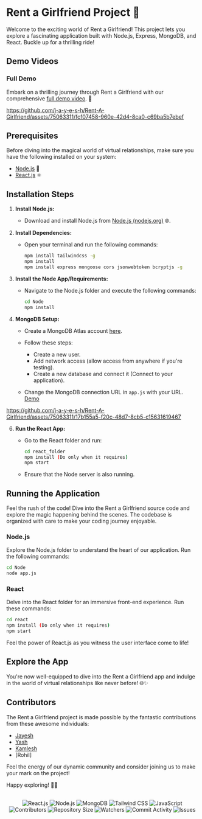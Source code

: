 ﻿
# Rent a Girlfriend Project 🌟

Welcome to the exciting world of Rent a Girlfriend! This project lets you explore a fascinating application built with Node.js, Express, MongoDB, and React. Buckle up for a thrilling ride!

## Demo Videos

### Full Demo

Embark on a thrilling journey through Rent a Girlfriend with our comprehensive [full demo video](https://youtu.be/xaJd1Wuz-js?si=O4S_bdFXtaXkBLDB). 🚀



https://github.com/j-a-y-e-s-h/Rent-A-Girlfriend/assets/75063311/fcf07458-960e-42d4-8ca0-c69ba5b7ebef






## Prerequisites

Before diving into the magical world of virtual relationships, make sure you have the following installed on your system:

- [Node.js](https://nodejs.org/en) 🚀
- [React.js](https://reactjs.org/) ⚛️

## Installation Steps

1. **Install Node.js:**

   - Download and install Node.js from [Node.js (nodejs.org)](https://nodejs.org/en) 🌐.
2. **Install Dependencies:**

   - Open your terminal and run the following commands:

     ```bash
     npm install tailwindcss -g
     npm install
     npm install express mongoose cors jsonwebtoken bcryptjs -g
     ```
3. **Install the Node App/Requirements:**

   - Navigate to the Node.js folder and execute the following commands:

     ```bash
     cd Node
     npm install
     ```
4. **MongoDB Setup:**

   - Create a MongoDB Atlas account [here](https://www.mongodb.com/cloud/atlas).
   - Follow these steps:

     - Create a new user.
     - Add network access (allow access from anywhere if you're testing).
     - Create a new database and connect it (Connect to your application).
   - Change the MongoDB connection URL in `app.js` with your URL. [Demo](https://youtu.be/Emc7CtbXGqQ?si=5qbY4oh-_7159DgV)
     
     

https://github.com/j-a-y-e-s-h/Rent-A-Girlfriend/assets/75063311/17b155a5-f20c-48d7-8cb5-c15631619467


6. **Run the React App:**

   - Go to the React folder and run:

     ```bash
     cd react_folder
     npm install (Do only when it requires)
     npm start
     ```
   - Ensure that the Node server is also running.

## Running the Application

Feel the rush of the code! Dive into the Rent a Girlfriend source code and explore the magic happening behind the scenes. The codebase is organized with care to make your coding journey enjoyable.

### Node.js

Explore the Node.js folder to understand the heart of our application. Run the following commands:

```bash
cd Node
node app.js
```

### React

Delve into the React folder for an immersive front-end experience. Run these commands:

```bash
cd react
npm install (Do only when it requires)
npm start
```

Feel the power of React.js as you witness the user interface come to life!

## Explore the App

You're now well-equipped to dive into the Rent a Girlfriend app and indulge in the world of virtual relationships like never before! 🌐✨

## Contributors

The Rent a Girlfriend project is made possible by the fantastic contributions from these awesome individuals:

- [Jayesh](https://github.com/j-a-y-e-s-h)
- [Yash](https://github.com/YashPatil2023/)
- [Kamlesh](https://github.com/kamlesh-IY9/)
- [Rohil]

Feel the energy of our dynamic community and consider joining us to make your mark on the project!


Happy exploring! 🚀🎉


<p align="center"> 
  <br> 
  <img src="https://img.shields.io/badge/React.js-%2320232a?style=for-the-badge&logo=react" alt="React.js"> 
  <img src="https://img.shields.io/badge/Node.js-%2320232a?style=for-the-badge&logo=node.js" alt="Node.js"> 
  <img src="https://img.shields.io/badge/MongoDB-%2320232a?style=for-the-badge&logo=mongodb" alt="MongoDB"> 
  <img src="https://img.shields.io/badge/Tailwind_CSS-%2320232a?style=for-the-badge&logo=tailwind-css" alt="Tailwind CSS"> 
  <img src="https://img.shields.io/badge/JavaScript-%2320232a?style=for-the-badge&logo=javascript" alt="JavaScript"> 
  <br> 
  <img src="https://img.shields.io/github/contributors/j-a-y-e-s-h/Rent-A-Girlfriend?style=for-the-badge" alt="Contributors"> 
  <img src="https://img.shields.io/github/repo-size/j-a-y-e-s-h/Rent-A-Girlfriend?style=for-the-badge" alt="Repository Size"> 
  <img src="https://img.shields.io/github/watchers/j-a-y-e-s-h/Rent-A-Girlfriend?style=for-the-badge" alt="Watchers"> 
  <img src="https://img.shields.io/github/commit-activity/w/j-a-y-e-s-h/Rent-A-Girlfriend?style=for-the-badge" alt="Commit Activity"> 
  <img src="https://img.shields.io/github/issues/j-a-y-e-s-h/Rent-A-Girlfriend?style=for-the-badge" alt="Issues"> 
</p>

